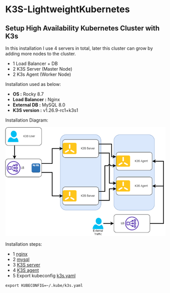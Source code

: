 # K3S-LightweightKubernetes
## Setup High Availability Kubernetes Cluster with K3s

In this installation I use 4 servers in total, later this cluster can grow by adding more nodes to the cluster.
- 1 Load Balancer + DB
- 2 K3S Server (Master Node)
- 2 K3s Agent (Worker Node)

Installation used as below:
- **OS :** Rocky 8.7
- **Load Balancer :** Nginx
- **External DB :** MySQL 8.0
- **K3S version :** v1.26.9-rc1+k3s1

Installation Diagram:

![Installation Digagram](k3s.drawio.png "Installation Diagram")

Installation steps:
- 1 [nginx](https://github.com/luthfanzulfauzi/K3S/blob/main/nginx/docs/install.md)
- 2 [mysql](https://github.com/luthfanzulfauzi/K3S/blob/main/mysql/docs/mysql_install.md)
- 3 [K3S server](https://github.com/luthfanzulfauzi/K3S/blob/main/server/docs/k3s_server_install.md)
- 4 [K3S agent](https://github.com/luthfanzulfauzi/K3S/blob/main/agent/docs/k3s_agent_install.md)
- 5 Export kubeconfig [k3s.yaml](https://github.com/luthfanzulfauzi/K3S/blob/main/server/config/k3s.yaml)
```
export KUBECONFIG=~/.kube/k3s.yaml
```
